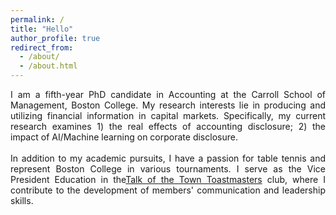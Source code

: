 ```yaml
---
permalink: /
title: "Hello"
author_profile: true
redirect_from: 
  - /about/
  - /about.html
---
```


<div style="text-align: justify">I am a fifth-year PhD candidate in Accounting at the Carroll School of Management, Boston College. My research interests lie in producing and utilizing financial information in capital markets. Specifically, my current research examines 1) the real effects of accounting disclosure; 2) the impact of AI/Machine learning on corporate disclosure.</div>&nbsp;
<div style="text-align: justify">In addition to my academic pursuits, I have a passion for table tennis and represent Boston College in various tournaments. I serve as the Vice President Education in the<a href="https://tott.us/meetourmembers.html">Talk of the Town Toastmasters</a> club, where I contribute to the development of members' communication and leadership skills.</div>
